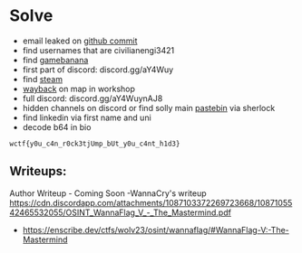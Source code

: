 # Solve

- email leaked on [github commit](https://github.com/fl4gpwners/flaglist/commit/9c689f4c2e0582d20577a951bf72ae243d65146a.patch)
- find usernames that are civilianengi3421
- find [gamebanana](https://gamebanana.com/wips/74502)
- first part of discord: discord.gg/aY4Wuy
- find [steam](https://steamcommunity.com/id/civilianengi3421)
- [wayback](https://web.archive.org/web/20230312080635/https://steamcommunity.com/sharedfiles/filedetails/?id=2945817953) on map in workshop
- full discord: discord.gg/aY4WuynAJ8
- hidden channels on discord or find solly main [pastebin](https://pastebin.com/GYJvaUNe) via sherlock
- find linkedin via first name and uni
- decode b64 in bio

`wctf{y0u_c4n_r0ck3tjUmp_bUt_y0u_c4nt_h1d3}`

## Writeups:
Author Writeup - Coming Soon
-WannaCry's writeup https://cdn.discordapp.com/attachments/1087103372269723668/1087105542465532055/OSINT_WannaFlag_V_-_The_Mastermind.pdf
- https://enscribe.dev/ctfs/wolv23/osint/wannaflag/#WannaFlag-V:-The-Mastermind